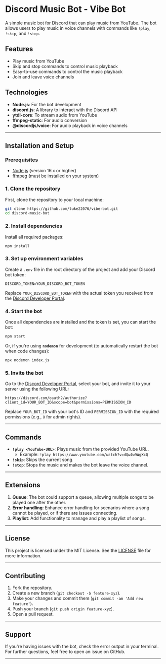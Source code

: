 # Discord Music Bot - Vibe Bot

A simple music bot for Discord that can play music from YouTube. The bot allows users to play music in voice channels with commands like `!play`, `!skip`, and `!stop`.

## Features

- Play music from YouTube
- Skip and stop commands to control music playback
- Easy-to-use commands to control the music playback
- Join and leave voice channels

## Technologies

- **Node.js**: For the bot development
- **discord.js**: A library to interact with the Discord API
- **ytdl-core**: To stream audio from YouTube
- **ffmpeg-static**: For audio conversion
- **@discordjs/voice**: For audio playback in voice channels

---

## Installation and Setup

### Prerequisites

- [Node.js](https://nodejs.org/) (version 16.x or higher)
- [ffmpeg](https://ffmpeg.org/download.html) (must be installed on your system)

### 1. Clone the repository

First, clone the repository to your local machine:

```bash
git clone https://github.com/luke22076/vibe-bot.git
cd discord-music-bot
```

### 2. Install dependencies

Install all required packages:

```bash
npm install
```

### 3. Set up environment variables

Create a `.env` file in the root directory of the project and add your Discord bot token:

```plaintext
DISCORD_TOKEN=YOUR_DISCORD_BOT_TOKEN
```

Replace `YOUR_DISCORD_BOT_TOKEN` with the actual token you received from the [Discord Developer Portal](https://discord.com/developers/applications).

### 4. Start the bot

Once all dependencies are installed and the token is set, you can start the bot:

```bash
npm start
```

Or, if you're using **`nodemon`** for development (to automatically restart the bot when code changes):

```bash
npx nodemon index.js
```

### 5. Invite the bot

Go to the [Discord Developer Portal](https://discord.com/developers/applications), select your bot, and invite it to your server using the following URL:

```plaintext
https://discord.com/oauth2/authorize?client_id=YOUR_BOT_ID&scope=bot&permissions=PERMISSION_ID
```

Replace `YOUR_BOT_ID` with your bot's ID and `PERMISSION_ID` with the required permissions (e.g., `8` for admin rights).

---

## Commands

- **`!play <YouTube-URL>`**: Plays music from the provided YouTube URL.
  - Example: `!play https://www.youtube.com/watch?v=dQw4w9WgXcQ`
- **`!skip`**: Skips the current song.
- **`!stop`**: Stops the music and makes the bot leave the voice channel.

---

## Extensions

1. **Queue**: The bot could support a queue, allowing multiple songs to be played one after the other.
2. **Error handling**: Enhance error handling for scenarios where a song cannot be played, or if there are issues connecting.
3. **Playlist**: Add functionality to manage and play a playlist of songs.

---

## License

This project is licensed under the MIT License. See the [LICENSE](LICENSE) file for more information.

---

## Contributing

1. Fork the repository.
2. Create a new branch (`git checkout -b feature-xyz`).
3. Make your changes and commit them (`git commit -am 'Add new feature'`).
4. Push your branch (`git push origin feature-xyz`).
5. Open a pull request.

---

## Support

If you're having issues with the bot, check the error output in your terminal. For further questions, feel free to open an issue on GitHub.

---
